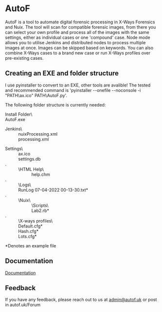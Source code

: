 
# AutoF

AutoF is a tool to automate digital forensic processing in X-Ways Forensics and Nuix. The tool will scan for compatible forensic images, from there you can select your own profile and process all of the images with the same settings, either as individual cases or one 'compound' case. Node mode allows you to utilise Jenkins and distributed nodes to process multiple images at once. Images can be skipped based on keywords. You can also combine X-Ways cases to a brand new case or run X-Ways profiles over pre-existing cases.

 



## Creating an EXE and folder structure
I use pyinstaller to convert to an EXE, other tools are avalible! The tested and recommended command is 'pyinstaller --onefile --noconsole -i "PATH\ax.ico" PATH\AutoF.py'.  

The following folder structure is currently needed:  

Install Folder\\  
AutoF.exe  
  
Jenkins\\  
&nbsp;&nbsp;&nbsp;&nbsp;&nbsp;&nbsp;&nbsp;&nbsp;&nbsp;&nbsp;       nuixProcessing.xml  
&nbsp;&nbsp;&nbsp;&nbsp;&nbsp;&nbsp;&nbsp;&nbsp;&nbsp;&nbsp;         processing.xml  
  
Settings\\  
    &nbsp;&nbsp;&nbsp;&nbsp;&nbsp;&nbsp;&nbsp;&nbsp;&nbsp;&nbsp;     ax.ico  
    &nbsp;&nbsp;&nbsp;&nbsp;&nbsp;&nbsp;&nbsp;&nbsp;&nbsp;&nbsp;     settings.db  
.     
    &nbsp;&nbsp;&nbsp;&nbsp;&nbsp;&nbsp;&nbsp;&nbsp;&nbsp;&nbsp;  \\HTML Help\\  
    &nbsp;&nbsp;&nbsp;&nbsp;&nbsp;&nbsp;&nbsp;&nbsp;&nbsp;&nbsp;   &nbsp;&nbsp;&nbsp;&nbsp;&nbsp;&nbsp;&nbsp;&nbsp;&nbsp;&nbsp;         help.chm  
.      
    &nbsp;&nbsp;&nbsp;&nbsp;&nbsp;&nbsp;&nbsp;&nbsp;&nbsp;&nbsp;  \\Logs\\  
    &nbsp;&nbsp;&nbsp;&nbsp;&nbsp;&nbsp;&nbsp;&nbsp;&nbsp;&nbsp;         RunLog 07-04-2022 00-13-30.txt*  
.      
    &nbsp;&nbsp;&nbsp;&nbsp;&nbsp;&nbsp;&nbsp;&nbsp;&nbsp;&nbsp;  \\Nuix\\  
    &nbsp;&nbsp;&nbsp;&nbsp;&nbsp;&nbsp;&nbsp;&nbsp;&nbsp;&nbsp;  &nbsp;&nbsp;&nbsp;&nbsp;&nbsp;&nbsp;&nbsp;&nbsp;&nbsp;&nbsp;     \\Scripts\  
    &nbsp;&nbsp;&nbsp;&nbsp;&nbsp;&nbsp;&nbsp;&nbsp;&nbsp;&nbsp;  &nbsp;&nbsp;&nbsp;&nbsp;&nbsp;&nbsp;&nbsp;&nbsp;&nbsp;&nbsp;             Lab2.rb*  
.      
    &nbsp;&nbsp;&nbsp;&nbsp;&nbsp;&nbsp;&nbsp;&nbsp;&nbsp;&nbsp;  \\X-ways profiles\\  
    &nbsp;&nbsp;&nbsp;&nbsp;&nbsp;&nbsp;&nbsp;&nbsp;&nbsp;&nbsp;          Default.cfg*  
    &nbsp;&nbsp;&nbsp;&nbsp;&nbsp;&nbsp;&nbsp;&nbsp;&nbsp;&nbsp;          Hash.cfg*  
    &nbsp;&nbsp;&nbsp;&nbsp;&nbsp;&nbsp;&nbsp;&nbsp;&nbsp;&nbsp;          Lots.cfg*  

*Denotes an example file
## Documentation

[Documentation](https://www.autof.uk/Forum/viewtopic.php?t=3)


## Feedback

If you have any feedback, please reach out to us at admin@autof.uk or post in autof.uk/Forum

